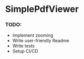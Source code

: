 # SimplePdfViewer

### TODO:
- Implement zooming
- Write user-friendly Readme
- Write tests
- Setup CI/CD
